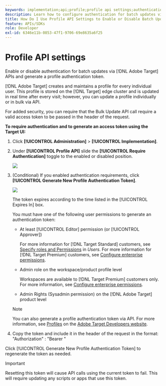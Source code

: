```yaml
---
keywords: implementation;api;profile;profile api settings;authentication token
description: Learn how to configure authentication for batch updates via Adobe [!DNL Target] APIs and generate a profile authentication token.
title: How Do I Use Profile API Settings to Enable or Disable Batch Updates?
feature: APIs/SDKs
role: Developer
exl-id: 6346e11b-0853-47f1-9706-69e8635a6f25
---
```

# Profile API settings

Enable or disable authentication for batch updates via [!DNL Adobe Target] APIs and generate a profile authentication token.

[!DNL Adobe Target] creates and maintains a profile for every individual user. This profile is stored on the [!DNL Target] edge cluster and is updated in real time after every visit; however, you can update a profile individually or in bulk via API.

For added security, you can require that the Bulk Update API call require a valid access token to be passed in the header of the request.

**To require authentication and to generate an access token using the Target UI:**

1. Click **[!UICONTROL Administration]** > **[!UICONTROL Implementation]**. 
1. Under **[!UICONTROL Profile API]** slide the **[!UICONTROL Require Authentication]** toggle to the enabled or disabled position.

   ![](assets/profile_api_settings.png)

1. (Conditional) If you enabled authentication requirements, click **[!UICONTROL Generate New Profile Authentication Token]**.

   ![](assets/profile_api_settings_2.png)

   The token expires according to the time listed in the [!UICONTROL Expires In] box.

   You must have one of the following user permissions to generate an authentication token:

   * At least [!UICONTROL Editor] permission (or [!UICONTROL Approver])

     For more information for [!DNL Target Standard] customers, see [Specify roles and Permissions](/help/administrating-target/c-user-management/c-user-management/user-management.md#roles-permissions) in *Users*. For more information for [!DNL Target Premium] customers, see [Configure enterprise permissions](/help/administrating-target/c-user-management/property-channel/properties-overview.md).

   * Admin role on the workspace/product profile level

     Workspaces are available to [!DNL Target Premium] customers only. For more information, see [Configure enterprise permissions](/help/administrating-target/c-user-management/property-channel/properties-overview.md).

   * Admin Rights (Sysadmin permission) on the [!DNL Adobe Target] product level

   >[!NOTE]
   >
   >You can also generate a profile authentication token via API. For more information, see [Profiles](https://developers.adobetarget.com/api/#profiles) on the [Adobe Target Developers website](https://developers.adobetarget.com/).

1. Copy the token and include it in the header of the request in the format: "Authorization" : "Bearer "

Click [!UICONTROL Generate New Profile Authentication Token] to regenerate the token as needed.

>[!IMPORTANT]
>
>Resetting this token will cause API calls using the current token to fail. This will require updating any scripts or apps that use this token.
